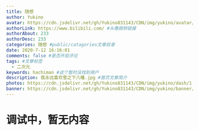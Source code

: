 ```yaml
---
title: 随想
author: Yukino
avatar: https://cdn.jsdelivr.net/gh/Yukino831143/CDN/img/yukino/avatar/a26.ico #头像地址
authorLink: https://www.bilibili.com/ #头像跳转链接
authorAbout: 233
authorDesc: 233
categories: 随想 #public/catagories文章目录
date: 2020-7-12 16:16:01
comments: false #是否开启评论
tags: #文章标签
  - 二次元
keywords: hachiman #这个暂时没找到用户
description: 我永远喜欢雪之下八幡.jpg #首页文章简介
photos: https://cdn.jsdelivr.net/gh/Yukino831143/CDN/img/yukino/dash/1.png #首页的文章的封面图
banner: https://cdn.jsdelivr.net/gh/Yukino831143/CDN/img/yukino/banner/1.jpg #文章详情页的banner
---
```


# 调试中，暂无内容
